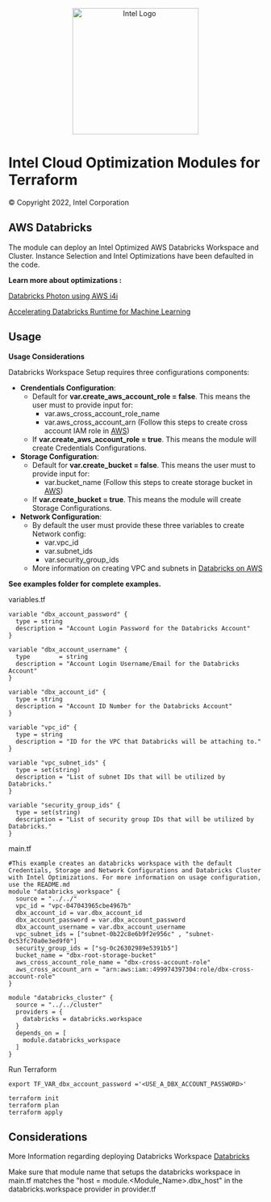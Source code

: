 <p align="center">
  <img src="https://github.com/OTCShare2/terraform-intel-hashicorp/blob/main/images/logo-classicblue-800px.png?raw=true" alt="Intel Logo" width="250"/>
</p>

# Intel Cloud Optimization Modules for Terraform

© Copyright 2022, Intel Corporation

## AWS Databricks

The module can deploy an Intel Optimized AWS Databricks Workspace and Cluster. Instance Selection and Intel Optimizations have been defaulted in the code.

**Learn more about optimizations :**

[Databricks Photon using AWS i4i](https://www.databricks.com/blog/2022/09/13/faster-insights-databricks-photon-using-aws-i4i-instances-latest-intel-ice-lake)

[Accelerating Databricks Runtime for Machine Learning](https://techcommunity.microsoft.com/t5/ai-customer-engineering-team/accelerating-azure-databricks-runtime-for-machine-learning/ba-p/3524273)

## Usage

**Usage Considerations**
<p>
Databricks Workspace Setup requires three configurations components:

* **Crendentials Configuration**:
  * Default for **var.create_aws_account_role = false**. This means the user must to provide input for:
    * var.aws_cross_account_role_name
    * var.aws_cross_account_arn (Follow this steps to create cross account IAM role in [AWS](https://docs.databricks.com/administration-guide/account-api/iam-role.html))
  * If **var.create_aws_account_role = true**. This means the module will create Credentials Configurations.
* **Storage Configuration**:
  * Default for **var.create_bucket = false**. This means the user must to provide input for:
    * var.bucket_name (Follow this steps to create storage bucket in [AWS](https://docs.databricks.com/administration-guide/account-settings-e2/storage.html))
  * If **var.create_bucket = true**. This means the module will create Storage Configurations.
* **Network Configuration**:
  * By default the user must provide these three variables to create Network config:
    * var.vpc_id
    * var.subnet_ids
    * var.security_group_ids
  * More information on creating VPC and subnets in [Databricks on AWS](https://docs.databricks.com/administration-guide/account-settings-e2/networks.html)

</p>

**See examples folder for complete examples.**

variables.tf
```hcl
variable "dbx_account_password" {
  type = string
  description = "Account Login Password for the Databricks Account"
}

variable "dbx_account_username" {
  type        = string
  description = "Account Login Username/Email for the Databricks Account"
}

variable "dbx_account_id" {
  type = string
  description = "Account ID Number for the Databricks Account"
}

variable "vpc_id" {
  type = string
  description = "ID for the VPC that Databricks will be attaching to."
}

variable "vpc_subnet_ids" {
  type = set(string)
  description = "List of subnet IDs that will be utilized by Databricks."
}

variable "security_group_ids" {
  type = set(string)
  description = "List of security group IDs that will be utilized by Databricks."
}
```
main.tf
```hcl
#This example creates an databricks workspace with the default Credentials, Storage and Network Configurations and Databricks Cluster with Intel Optimizations. For more information on usage configuration, use the README.md
module "databricks_workspace" {
  source = "../../"
  vpc_id = "vpc-047043965cbe4967b"
  dbx_account_id = var.dbx_account_id
  dbx_account_password = var.dbx_account_password
  dbx_account_username = var.dbx_account_username
  vpc_subnet_ids = ["subnet-0b22c8e6b9f2e956c" , "subnet-0c53fc70a0e3ed9f0"]
  security_group_ids = ["sg-0c26302989e5391b5"]
  bucket_name = "dbx-root-storage-bucket"
  aws_cross_account_role_name = "dbx-cross-account-role"
  aws_cross_account_arn = "arn:aws:iam::499974397304:role/dbx-cross-account-role"
}

module "databricks_cluster" {
  source = "../../cluster"
  providers = {
    databricks = databricks.workspace
  }
  depends_on = [
    module.databricks_workspace
  ]
}

```



Run Terraform

```hcl
export TF_VAR_dbx_account_password ='<USE_A_DBX_ACCOUNT_PASSWORD>'

terraform init  
terraform plan
terraform apply 
```
## Considerations
More Information regarding deploying Databricks Workspace [Databricks](https://registry.terraform.io/providers/databricks/databricks/latest/docs#authentication)

Make sure that module name that setups the databricks workspace in main.tf matches the "host = module.<Module_Name>.dbx_host" in the databricks.workspace provider in provider.tf